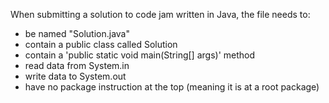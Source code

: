 When submitting a solution to code jam written in Java, the file needs to:
* be named "Solution.java"
* contain a public class called Solution
* contain a 'public static void main(String[] args)' method
* read data from System.in
* write data to System.out
* have no package instruction at the top (meaning it is at a root package)
